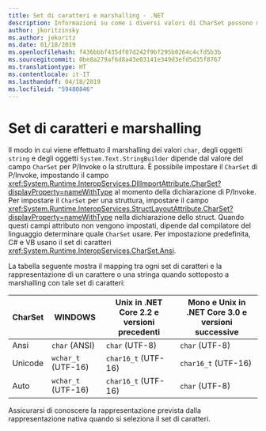 ```yaml
---
title: Set di caratteri e marshalling - .NET
description: Informazioni su come i diversi valori di CharSet possono modificare il modo in cui .NET effettua il marshalling dei dati in codice nativo.
author: jkoritzinsky
ms.author: jekoritz
ms.date: 01/18/2019
ms.openlocfilehash: f436bbbf435df07d242f9bf295b0264c4cfd5b3b
ms.sourcegitcommit: 0be8a279af6d8a43e03141e349d3efd5d35f8767
ms.translationtype: HT
ms.contentlocale: it-IT
ms.lasthandoff: 04/18/2019
ms.locfileid: "59480846"
---
```

# <a name="charsets-and-marshalling"></a>Set di caratteri e marshalling

Il modo in cui viene effettuato il marshalling dei valori `char`, degli oggetti `string` e degli oggetti `System.Text.StringBuilder` dipende dal valore del campo `CharSet` per P/Invoke o la struttura. È possibile impostare il `CharSet` di P/Invoke, impostando il campo <xref:System.Runtime.InteropServices.DllImportAttribute.CharSet?displayProperty=nameWithType> al momento della dichiarazione di P/Invoke. Per impostare il `CharSet` per una struttura, impostare il campo <xref:System.Runtime.InteropServices.StructLayoutAttribute.CharSet?displayProperty=nameWithType> nella dichiarazione dello struct. Quando questi campi attributo non vengono impostati, dipende dal compilatore del linguaggio determinare quale `CharSet` usare. Per impostazione predefinita, C# e VB usano il set di caratteri <xref:System.Runtime.InteropServices.CharSet.Ansi>.

La tabella seguente mostra il mapping tra ogni set di caratteri e la rappresentazione di un carattere o una stringa quando sottoposto a marshalling con tale set di caratteri:

| CharSet | WINDOWS            | Unix in .NET Core 2.2 e versioni precedenti | Mono e Unix in .NET Core 3.0 e versioni successive |
|---------|--------------------|-----------------------------|------------------------------------------|
| Ansi    | `char` (ANSI)      | `char` (UTF-8)              | `char` (UTF-8)                           |
| Unicode | `wchar_t` (UTF-16) | `char16_t` (UTF-16)         | `char16_t` (UTF-16)                      |
| Auto    | `wchar_t` (UTF-16) | `char16_t` (UTF-16)         | `char` (UTF-8)                           |

Assicurarsi di conoscere la rappresentazione prevista dalla rappresentazione nativa quando si seleziona il set di caratteri.
